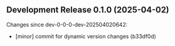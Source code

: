 ## Development Release 0.1.0 (2025-04-02)

Changes since dev-0-0-0-dev-202504020642:
* [minor] commit for dynamic version changes (b33df0d)
